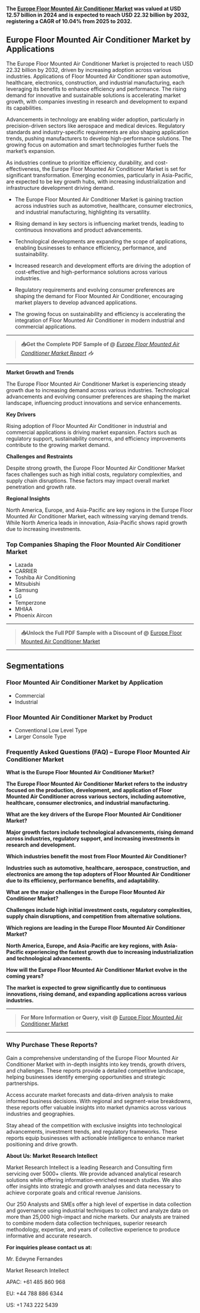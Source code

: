 <p><strong>The <a href="https://www.marketresearchintellect.com/download-sample/?rid=476308&amp;utm_source=Pulse-April-Europe&amp;utm_medium=852">Europe Floor Mounted Air Conditioner Market</a> was valued at USD 12.57 billion in 2024 and is expected to reach USD 22.32 billion by 2032, registering a CAGR of 10.04% from 2025 to 2032.</strong></p><h2>Europe Floor Mounted Air Conditioner Market by Applications&nbsp;</h2><p><p>The Europe Floor Mounted Air Conditioner Market is projected to reach USD 22.32 billion by 2032, driven by increasing adoption across various industries. Applications of Floor Mounted Air Conditioner span automotive, healthcare, electronics, construction, and industrial manufacturing, each leveraging its benefits to enhance efficiency and performance. The rising demand for innovative and sustainable solutions is accelerating market growth, with companies investing in research and development to expand its capabilities.</p><p>Advancements in technology are enabling wider adoption, particularly in precision-driven sectors like aerospace and medical devices. Regulatory standards and industry-specific requirements are also shaping application trends, pushing manufacturers to develop high-performance solutions. The growing focus on automation and smart technologies further fuels the market&rsquo;s expansion.</p><p>As industries continue to prioritize efficiency, durability, and cost-effectiveness, the Europe Floor Mounted Air Conditioner Market is set for significant transformation. Emerging economies, particularly in Asia-Pacific, are expected to be key growth hubs, with increasing industrialization and infrastructure development driving demand.</p></p><ul><li><p>The Europe Floor Mounted Air Conditioner Market is gaining traction across industries such as automotive, healthcare, consumer electronics, and industrial manufacturing, highlighting its versatility.</p></li><li><p>Rising demand in key sectors is influencing market trends, leading to continuous innovations and product advancements.</p></li><li><p>Technological developments are expanding the scope of applications, enabling businesses to enhance efficiency, performance, and sustainability.</p></li><li><p>Increased research and development efforts are driving the adoption of cost-effective and high-performance solutions across various industries.</p></li><li><p>Regulatory requirements and evolving consumer preferences are shaping the demand for Floor Mounted Air Conditioner, encouraging market players to develop advanced applications.</p></li><li><p>The growing focus on sustainability and efficiency is accelerating the integration of Floor Mounted Air Conditioner in modern industrial and commercial applications.</p></li></ul><hr /><blockquote><p><strong><span class="font-[700]">📥Get the Complete PDF Sample of @ </span></strong><em><span class="font-[700]"><a href="https://www.marketresearchintellect.com/download-sample/?rid=476308&amp;utm_source=Pulse-April-Europe&amp;utm_medium=852" target="_blank" data-tracking-control-name="article-ssr-frontend-pulse_little-text-block" data-tracking-will-navigate="" data-test-link="">Europe Floor Mounted Air Conditioner Market Report</a>&nbsp;📥</span></em></p></blockquote><hr /><p class="" data-start="77" data-end="360"><strong data-start="77" data-end="105">Market Growth and Trends</strong></p><p class="" data-start="77" data-end="360">The Europe Floor Mounted Air Conditioner Market is experiencing steady growth due to increasing demand across various industries. Technological advancements and evolving consumer preferences are shaping the market landscape, influencing product innovations and service enhancements.</p><p class="" data-start="362" data-end="606"><strong data-start="362" data-end="377">Key Drivers</strong></p><p class="" data-start="362" data-end="606">Rising adoption of Floor Mounted Air Conditioner in industrial and commercial applications is driving market expansion. Factors such as regulatory support, sustainability concerns, and efficiency improvements contribute to the growing market demand.</p><p class="" data-start="608" data-end="849"><strong data-start="608" data-end="637">Challenges and Restraints</strong></p><p class="" data-start="608" data-end="849">Despite strong growth, the Europe Floor Mounted Air Conditioner Market faces challenges such as high initial costs, regulatory complexities, and supply chain disruptions. These factors may impact overall market penetration and growth rate.</p><p class="" data-start="851" data-end="1095"><strong data-start="851" data-end="872">Regional Insights</strong></p><p class="" data-start="851" data-end="1095">North America, Europe, and Asia-Pacific are key regions in the Europe Floor Mounted Air Conditioner Market, each witnessing varying demand trends. While North America leads in innovation, Asia-Pacific shows rapid growth due to increasing investments.</p><p><h3>Top Companies Shaping the Floor Mounted Air Conditioner Market </h3><ul><li>Lazada</li><li>CARRIER</li><li>Toshiba Air Conditioning</li><li>Mitsubishi</li><li>Samsung</li><li>LG</li><li>Temperzone</li><li>MHIAA</li><li>Phoenix Aircon</li></ul></p><hr /><blockquote><p><strong>📥Unlock the Full PDF Sample with a Discount of @</strong> <a href="https://www.marketresearchintellect.com/ask-for-discount/?rid=476308&amp;utm_source=Pulse-April-Europe&amp;utm_medium=852">Europe Floor Mounted Air Conditioner Market</a></p></blockquote><hr /><p><h2>Segmentations</h2><h3>Floor Mounted Air Conditioner Market by Application</h3><ul><li>Commercial</li><li>Industrial</li></ul><h3>Floor Mounted Air Conditioner Market by Product</h3><ul><li>Conventional Low Level Type</li><li>Larger Console Type</li></ul></p><h3><strong>Frequently Asked Questions (FAQ) &ndash; Europe Floor Mounted Air Conditioner Market</strong></h3><p><strong>What is the Europe Floor Mounted Air Conditioner Market?</strong></p><p><strong>The Europe Floor Mounted Air Conditioner Market refers to the industry focused on the production, development, and application of Floor Mounted Air Conditioner across various sectors, including automotive, healthcare, consumer electronics, and industrial manufacturing.</strong></p><p><strong>What are the key drivers of the Europe Floor Mounted Air Conditioner Market?</strong></p><p><strong>Major growth factors include technological advancements, rising demand across industries, regulatory support, and increasing investments in research and development.</strong></p><p><strong>Which industries benefit the most from Floor Mounted Air Conditioner?</strong></p><p><strong>Industries such as automotive, healthcare, aerospace, construction, and electronics are among the top adopters of Floor Mounted Air Conditioner due to its efficiency, performance benefits, and adaptability.</strong></p><p><strong>What are the major challenges in the Europe Floor Mounted Air Conditioner Market?</strong></p><p><strong>Challenges include high initial investment costs, regulatory complexities, supply chain disruptions, and competition from alternative solutions.</strong></p><p><strong>Which regions are leading in the Europe Floor Mounted Air Conditioner Market?</strong></p><p><strong>North America, Europe, and Asia-Pacific are key regions, with Asia-Pacific experiencing the fastest growth due to increasing industrialization and technological advancements.</strong></p><p><strong>How will the Europe Floor Mounted Air Conditioner Market evolve in the coming years?</strong></p><p><strong>The market is expected to grow significantly due to continuous innovations, rising demand, and expanding applications across various industries.</strong></p><hr /><blockquote><p><span class="font-[700]"><strong>For More Information or Query, visit&nbsp;@</strong>&nbsp;</span><span class="font-[700]"><a href="https://www.marketresearchintellect.com/product/floor-mounted-air-conditioner-market-size-and-forecast/?utm_source=Linkedin&utm_medium=852" target="_blank" data-tracking-control-name="article-ssr-frontend-pulse_little-text-block" data-tracking-will-navigate="" data-test-link="">Europe Floor Mounted Air Conditioner Market</a></span></p></blockquote><hr /><h3><strong data-start="0" data-end="31">Why Purchase These Reports?</strong></h3><p class="" data-start="35" data-end="297">Gain a comprehensive understanding of the Europe Floor Mounted Air Conditioner Market with in-depth insights into key trends, growth drivers, and challenges. These reports provide a detailed competitive landscape, helping businesses identify emerging opportunities and strategic partnerships.</p><p class="" data-start="299" data-end="540">Access accurate market forecasts and data-driven analysis to make informed business decisions. With regional and segment-wise breakdowns, these reports offer valuable insights into market dynamics across various industries and geographies.</p><p class="" data-start="542" data-end="784">Stay ahead of the competition with exclusive insights into technological advancements, investment trends, and regulatory frameworks. These reports equip businesses with actionable intelligence to enhance market positioning and drive growth.</p><p><strong><span class="font-[700]">About Us: Market Research Intellect</span></strong></p><p><span class="">Market Research Intellect is a leading Research and Consulting firm servicing over 5000+ clients. We provide advanced analytical research solutions while offering information-enriched research studies.&nbsp;</span>We also offer insights into strategic and growth analyses and data necessary to achieve corporate goals and critical revenue Janisions.</p><p><span class="">Our 250 Analysts and SMEs offer a high level of expertise in data collection and governance using industrial techniques to collect and analyze data on more than 25,000 high-impact and niche markets. Our analysts are trained to combine modern data collection techniques, superior research methodology, expertise, and years of collective experience to produce informative and accurate research.</span></p><p><strong>For inquiries please contact us at:</strong></p><p>Mr. Edwyne Fernandes</p><p>Market Research Intellect</p><p>APAC: +61 485 860 968</p><p>EU: +44 788 886 6344</p><p>US: +1 743 222 5439</p>